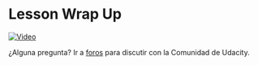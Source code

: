 # Lesson Wrap Up

[![Video](http://img.youtube.com/vi/6Koa4nAu-04/maxresdefault.jpg)](https://www.youtube.com/watch?v=6Koa4nAu-04)

¿Alguna pregunta? Ir a [foros](https://discussions.udacity.com/c/standalone-courses/github-and-collaboration) para discutir con la Comunidad de Udacity.
